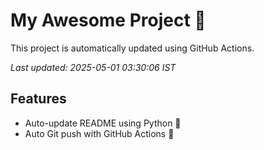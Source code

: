# My Awesome Project 🚀

This project is automatically updated using GitHub Actions.

_Last updated: 2025-05-01 03:30:06 IST_

## Features
- Auto-update README using Python 🐍
- Auto Git push with GitHub Actions 🤖
